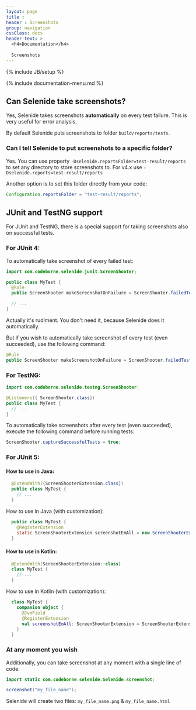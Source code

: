 ```yaml
---
layout: page
title :
header : Screenshots
group: navigation
cssClass: docs
header-text: >
  <h4>Documentation</h4>
  
  Screenshots
---
```

{% include JB/setup %}

{% include documentation-menu.md %}

## Can Selenide take screenshots?

Yes, Selenide takes screenshots **automatically** on every test failure. This is very useful for error analysis.

By default Selenide puts screenshots to folder `build/reports/tests`.


### Can I tell Selenide to put screenshots to a specific folder?

Yes. 
You can use property `-Dselenide.reportsFolder=test-result/reports` to set any directory to store screenshots to.
For v4.x use `-Dselenide.reports=test-result/reports`

Another option is to set this folder directly from your code:

```java
Configuration.reportsFolder = "test-result/reports";
```


## JUnit and TestNG support

For JUnit and TestNG, there is a special support for taking screenshots also on successful tests.


### For JUnit 4:

To automatically take screenshot of every failed test:

```java
import com.codeborne.selenide.junit.ScreenShooter;

public class MyTest {
  @Rule
  public ScreenShooter makeScreenshotOnFailure = ScreenShooter.failedTests();

  // ...
}
```

Actually it's rudiment. You don't need it, because Selenide does it automatically.

But if you wish to automatically take screenshot of every test (even succeeded), use the following command:

```java
@Rule
public ScreenShooter makeScreenshotOnFailure = ScreenShooter.failedTests().succeededTests();
```


### For TestNG:

```java
import com.codeborne.selenide.testng.ScreenShooter;

@Listeners({ ScreenShooter.class})
public class MyTest {
  // ...
}
```

To automatically take screenshots after every test (even succeeded), execute the following command before running tests:
```java
ScreenShooter.captureSuccessfulTests = true;
```

### For JUnit 5:

#### How to use in Java:

```java
  @ExtendWith({ScreenShooterExtension.class})
  public class MyTest {
    // ...
  }
```

How to use in Java (with customization):
```java
  public class MyTest {
    @RegisterExtension
    static ScreenShooterExtension screenshotEmAll = new ScreenShooterExtension(true);
  }
```

#### How to use in Kotlin:
```kotlin
  @ExtendWith(ScreenShooterExtension::class)
  class MyTest {
    // ...
  }
``` 
 
How to use in Kotlin (with customization):

```kotlin
  class MyTest {
    companion object {
      @JvmField
      @RegisterExtension
      val screenshotEmAll: ScreenShooterExtension = ScreenShooterExtension(true);
    }
  }
```

### At any moment you wish
Additionally, you can take screenshot at any moment with a single line of code:

```java
import static com.codeborne.selenide.Selenide.screenshot;

screenshot("my_file_name");
```

Selenide will create two files: `my_file_name.png` & `my_file_name.html`
